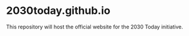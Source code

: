 # 2030today.github.io

This repository will host the official website for the 2030 Today initiative. 
